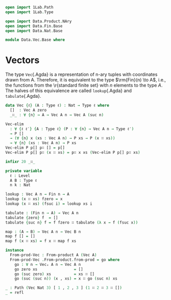 ```agda
open import 1Lab.Path
open import 1Lab.Type

open import Data.Product.NAry
open import Data.Fin.Base
open import Data.Nat.Base

module Data.Vec.Base where
```

# Vectors

The type `Vec`{.Agda} is a representation of n-ary tuples with
coordinates drawn from A. Therefore, it is equivalent to the type
$\rm{Fin}(n) \to A$, i.e., the functions from the \r{standard finite
set} with $n$ elements to the type $A$. The halves of this equivalence
are called `lookup`{.Agda} and `tabulate`{.Agda}.

```agda
data Vec {ℓ} (A : Type ℓ) : Nat → Type ℓ where
  []  : Vec A zero
  _∷_ : ∀ {n} → A → Vec A n → Vec A (suc n)

Vec-elim
  : ∀ {ℓ ℓ′} {A : Type ℓ} (P : ∀ {n} → Vec A n → Type ℓ′)
  → P []
  → (∀ {n} x (xs : Vec A n) → P xs → P (x ∷ xs))
  → ∀ {n} (xs : Vec A n) → P xs
Vec-elim P p[] p∷ [] = p[]
Vec-elim P p[] p∷ (x ∷ xs) = p∷ x xs (Vec-elim P p[] p∷ xs)

infixr 20 _∷_

private variable
  ℓ : Level
  A B : Type ℓ
  n k : Nat

lookup : Vec A n → Fin n → A
lookup (x ∷ xs) fzero = x
lookup (x ∷ xs) (fsuc i) = lookup xs i
```

<!--
```agda
Vec-cast : {x y : Nat} → x ≡ y → Vec A x → Vec A y
Vec-cast {A = A} {x = x} {y = y} p xs =
  Vec-elim (λ {n} _ → (y : Nat) → n ≡ y → Vec A y)
    (λ { zero _ → []
       ; (suc x) p → absurd (zero≠suc p)
       })
    (λ { {n} head tail cast-tail zero 1+n=len → absurd (zero≠suc (sym 1+n=len))
       ; {n} head tail cast-tail (suc len) 1+n=len →
          head ∷ cast-tail len (suc-inj 1+n=len)
       })
    xs y p

-- Will always compute:
lookup-safe : Vec A n → Fin n → A
lookup-safe {A = A} xs n =
  Fin-elim (λ {n} _ → Vec A n → A)
    (λ {k} xs → Vec-elim (λ {k′} _ → suc k ≡ k′ → A)
      (λ p → absurd (zero≠suc (sym p)))
      (λ x _ _ _ → x) xs refl)
    (λ {i} j cont vec →
      Vec-elim (λ {k′} xs → suc i ≡ k′ → A)
        (λ p → absurd (zero≠suc (sym p)))
        (λ {n} head tail _ si=sn → cont (Vec-cast (suc-inj (sym si=sn)) tail)) vec refl)
    n xs
```
-->

```agda
tabulate : (Fin n → A) → Vec A n
tabulate {zero} f  = []
tabulate {suc n} f = f fzero ∷ tabulate (λ x → f (fsuc x))

map : (A → B) → Vec A n → Vec B n
map f [] = []
map f (x ∷ xs) = f x ∷ map f xs

instance
  From-prod-Vec : From-product A (Vec A)
  From-prod-Vec .From-product.from-prod = go where
    go : ∀ n → Vecₓ A n → Vec A n
    go zero xs                = []
    go (suc zero) xs          = xs ∷ []
    go (suc (suc n)) (x , xs) = x ∷ go (suc n) xs

_ : Path (Vec Nat 3) [ 1 , 2 , 3 ] (1 ∷ 2 ∷ 3 ∷ [])
_ = refl
```
